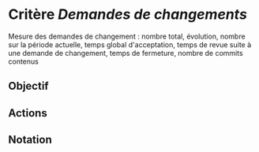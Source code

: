 # Critère *Demandes de changements*
Mesure des demandes de changement : nombre total, évolution, nombre sur la période actuelle, temps global d'acceptation, temps de revue suite à une demande de changement, temps de fermeture, nombre de commits contenus

## Objectif


## Actions


## Notation
